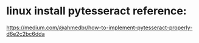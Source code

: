 # linux install pytesseract reference:
https://medium.com/@ahmedbr/how-to-implement-pytesseract-properly-d6e2c2bc6dda